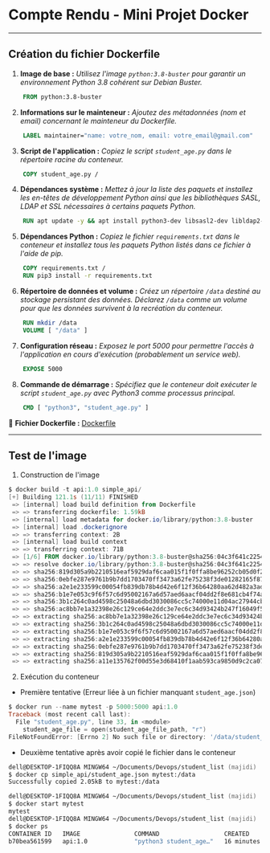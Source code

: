 # Compte Rendu - Mini Projet Docker

---

## Création du fichier Dockerfile

1. **Image de base :** _Utilisez l'image `python:3.8-buster` pour garantir un environnement Python 3.8 cohérent sur Debian Buster._

```Dockerfile
    FROM python:3.8-buster
```

2. **Informations sur le mainteneur :** _Ajoutez des métadonnées (nom et email) concernant le mainteneur du Dockerfile._

```Dockerfile
    LABEL maintainer="name: votre_nom, email: votre_email@gmail.com"
```

3. **Script de l'application :** _Copiez le script `student_age.py` dans le répertoire racine du conteneur._

```Dockerfile
    COPY student_age.py /
```

4. **Dépendances système :** _Mettez à jour la liste des paquets et installez les en-têtes de développement Python ainsi que les bibliothèques SASL, LDAP et SSL nécessaires à certains paquets Python._

```Dockerfile
    RUN apt update -y && apt install python3-dev libsasl2-dev libldap2-dev libssl-dev -y 
```

5. **Dépendances Python :** _Copiez le fichier `requirements.txt` dans le conteneur et installez tous les paquets Python listés dans ce fichier à l'aide de pip._

```Dockerfile
    COPY requirements.txt /
    RUN pip3 install -r requirements.txt
```

6. **Répertoire de données et volume :** _Créez un répertoire `/data` destiné au stockage persistant des données. Déclarez `/data` comme un volume pour que les données survivent à la recréation du conteneur._

```Dockerfile
    RUN mkdir /data
    VOLUME [ "/data" ]
```

7. **Configuration réseau :** _Exposez le port 5000 pour permettre l'accès à l'application en cours d'exécution (probablement un service web)._

```Dockerfile
    EXPOSE 5000
```

8. **Commande de démarrage :** _Spécifiez que le conteneur doit exécuter le script `student_age.py` avec Python3 comme processus principal._

```Dockerfile
    CMD [ "python3", "student_age.py" ]
```

📎 **Fichier Dockerfile :** [Dockerfile](./simple_api/Dockerfile)

---

## Test de l'image

1. Construction de l'image

```powershell
$ docker build -t api:1.0 simple_api/
[+] Building 121.1s (11/11) FINISHED                                                                                                       docker:desktop-linux 
 => [internal] load build definition from Dockerfile                                                                                                       0.0s 
 => => transferring dockerfile: 1.59kB                                                                                                                     0.0s 
 => [internal] load metadata for docker.io/library/python:3.8-buster                                                                                       0.7s 
 => [internal] load .dockerignore                                                                                                                          0.0s 
 => => transferring context: 2B                                                                                                                            0.0s 
 => [internal] load build context                                                                                                                          0.1s 
 => => transferring context: 71B                                                                                                                           0.0s 
 => [1/6] FROM docker.io/library/python:3.8-buster@sha256:04c3f641c2254c229fd2f704c5199ff4bea57d26c1c29008ae3a4afddde98709                                50.9s 
 => => resolve docker.io/library/python:3.8-buster@sha256:04c3f641c2254c229fd2f704c5199ff4bea57d26c1c29008ae3a4afddde98709                                 0.1s 
 => => sha256:819d305a9b2210516eaf5929daf6caa015f1f0ffa8be96252cb05d0f283bfff5 19.29MB / 19.29MB                                                          10.7s 
 => => sha256:0ebfe287e9761b9b7dd1703470ff3473a62fe75238f3de01282165f8725968af 6.15MB / 6.15MB                                                             2.3s 
 => => sha256:a2e1e233599c00054fb839db78b4d42e6f12f36b64280aa62d482a3ad0ad7109 191.88MB / 191.88MB                                                        41.5s 
 => => sha256:b1e7e053c9f6f57c6d95002167a6d57aed6aacf04dd2f8e681cb4f74a7ca4381 51.87MB / 51.87MB                                                          35.5s 
 => => sha256:3b1c264c0ad4598c25048a6dbd3030086cc5c74000e11d04ac27944cb116aabb 17.58MB / 17.58MB                                                           9.8s 
 => => sha256:ac8bb7e1a32398e26c129ce64e2ddc3e7ec6c34d93424b247f16049f5a91cff4 50.45MB / 50.45MB                                                          29.2s 
 => => extracting sha256:ac8bb7e1a32398e26c129ce64e2ddc3e7ec6c34d93424b247f16049f5a91cff4                                                                  2.2s
 => => extracting sha256:3b1c264c0ad4598c25048a6dbd3030086cc5c74000e11d04ac27944cb116aabb                                                                  0.6s
 => => extracting sha256:b1e7e053c9f6f57c6d95002167a6d57aed6aacf04dd2f8e681cb4f74a7ca4381                                                                  2.0s
 => => extracting sha256:a2e1e233599c00054fb839db78b4d42e6f12f36b64280aa62d482a3ad0ad7109                                                                  5.1s
 => => extracting sha256:0ebfe287e9761b9b7dd1703470ff3473a62fe75238f3de01282165f8725968af                                                                  0.2s
 => => extracting sha256:819d305a9b2210516eaf5929daf6caa015f1f0ffa8be96252cb05d0f283bfff5                                                                  0.5s
 => => extracting sha256:a11e135762f00d55e3d68410f1aab593ca9850d9c2ca07f69fb5ac353fc99e0a                                                                  0.0s
```

2. Exécution du conteneur

- Première tentative (Erreur liée à un fichier manquant `student_age.json`)

```powershell
$ docker run --name mytest -p 5000:5000 api:1.0
Traceback (most recent call last):
  File "student_age.py", line 33, in <module>
    student_age_file = open(student_age_file_path, "r")
FileNotFoundError: [Errno 2] No such file or directory: '/data/student_age.json'
```

- Deuxième tentative après avoir copié le fichier dans le conteneur

```zsh
dell@DESKTOP-1FIQQ8A MINGW64 ~/Documents/Devops/student_list (majidi)
$ docker cp simple_api/student_age.json mytest:/data
Successfully copied 2.05kB to mytest:/data

dell@DESKTOP-1FIQQ8A MINGW64 ~/Documents/Devops/student_list (majidi)
$ docker start mytest
mytest
dell@DESKTOP-1FIQQ8A MINGW64 ~/Documents/Devops/student_list (majidi)
$ docker ps
CONTAINER ID   IMAGE               COMMAND                  CREATED          STATUS          PORTS                    NAMES
b70bea561599   api:1.0             "python3 student_age…"   16 minutes ago   Up 14 minutes   0.0.0.0:5000->5000/tcp   mytest
```
